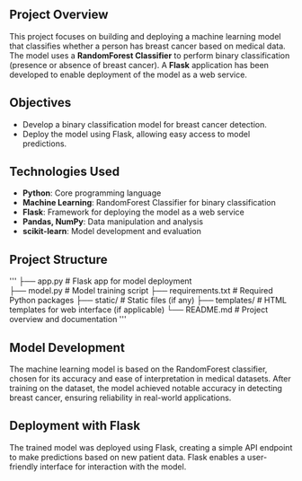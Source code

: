 ## Project Overview
This project focuses on building and deploying a machine learning model that classifies whether a person has breast cancer based on medical data. The model uses a **RandomForest Classifier** to perform binary classification (presence or absence of breast cancer). A **Flask** application has been developed to enable deployment of the model as a web service.

## Objectives
- Develop a binary classification model for breast cancer detection.
- Deploy the model using Flask, allowing easy access to model predictions.

## Technologies Used
- **Python**: Core programming language
- **Machine Learning**: RandomForest Classifier for binary classification
- **Flask**: Framework for deploying the model as a web service
- **Pandas, NumPy**: Data manipulation and analysis
- **scikit-learn**: Model development and evaluation

## Project Structure
'''
├── app.py               # Flask app for model deployment </br>
├── model.py             # Model training script
├── requirements.txt     # Required Python packages
├── static/              # Static files (if any)
├── templates/           # HTML templates for web interface (if applicable)
└── README.md            # Project overview and documentation
'''

## Model Development
The machine learning model is based on the RandomForest classifier, chosen for its accuracy and ease of interpretation in medical datasets. After training on the dataset, the model achieved notable accuracy in detecting breast cancer, ensuring reliability in real-world applications.

## Deployment with Flask
The trained model was deployed using Flask, creating a simple API endpoint to make predictions based on new patient data. Flask enables a user-friendly interface for interaction with the model.

